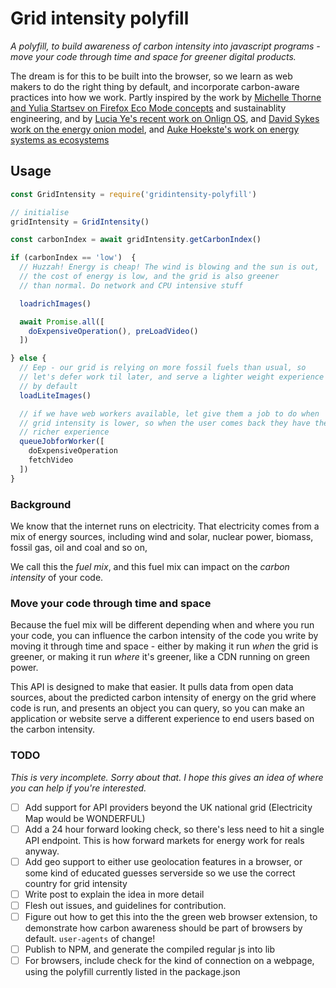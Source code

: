 
# Grid intensity polyfill

_A polyfill, to build awareness of carbon intensity into javascript programs - move your code through time and space for greener digital products._

The dream is for this to be built into the browser, so we learn as web makers to do the right thing by default, and incorporate carbon-aware practices into how we work. Partly inspired by the work by [Michelle Thorne and Yulia Startsev on Firefox Eco Mode concepts][1] and sustainablity engineering, and by [Lucia Ye's recent  work on Onlign OS][2], and [David Sykes work on the energy onion model][3], and [Auke Hoekste's work on energy systems as ecosystems][4]

[1]: https://discourse.mozilla.org/t/firefox-eco-mode-brainstorming-how-can-the-internet-tackle-the-climate-emergency/46582/2
[2]: https://2020.rca.ac.uk/students/lu-ye/
[3]: https://medium.com/@david.sykes70/the-energy-onion-a-simple-conceptual-model-for-a-smart-system-3c1f2c5cbd1a
[4]: https://twitter.com/AukeHoekstra/status/1234071607724978176

## Usage

```js
const GridIntensity = require('gridintensity-polyfill')

// initialise
gridIntensity = GridIntensity()

const carbonIndex = await gridIntensity.getCarbonIndex()

if (carbonIndex == 'low')  {
  // Huzzah! Energy is cheap! The wind is blowing and the sun is out,
  // the cost of energy is low, and the grid is also greener
  // than normal. Do network and CPU intensive stuff

  loadrichImages()

  await Promise.all([
    doExpensiveOperation(), preLoadVideo()
  ])

} else {
  // Eep - our grid is relying on more fossil fuels than usual, so
  // let's defer work til later, and serve a lighter weight experience
  // by default
  loadLiteImages()

  // if we have web workers available, let give them a job to do when
  // grid intensity is lower, so when the user comes back they have the
  // richer experience
  queueJobforWorker([
    doExpensiveOperation
    fetchVideo
  ])
}
```

### Background

We know that the internet runs on electricity. That electricity comes from a mix of energy sources, including wind and solar, nuclear power, biomass, fossil gas, oil and coal and so on,

We call this the *fuel mix*, and this fuel mix can impact on the *carbon intensity* of your code.

### Move your code through time and space

Because the fuel mix will be different depending when and where you run your code, you can influence the carbon intensity of the code you write by moving it through time and space - either by making it run *when* the grid is greener, or making it run *where* it's greener, like a CDN running on green power.

This API is designed to make that easier. It pulls data from open data sources, about the predicted carbon intensity of energy on the grid where code is run, and presents an object you can query, so you can make an application or website serve a different experience to end users based on the carbon intensity.

### TODO

_This is very incomplete. Sorry about that. I hope this gives an idea of where you can help if you're interested._

- [ ] Add support for API providers beyond the UK national grid (Electricity Map would be WONDERFUL)
- [ ] Add a 24 hour forward looking check, so there's less need to hit a single API endpoint. This is how forward markets for energy work for reals anyway.
- [ ] Add geo support to either use geolocation features in a browser, or some kind of educated guesses serverside so we use the correct country for grid intensity
- [ ] Write post to explain the idea in more detail
- [ ] Flesh out issues, and guidelines for contribution.
- [ ] Figure out how to get this into the the green web browser extension, to demonstrate how carbon awareness should be part of browsers by default. `user-agents` of change!
- [ ] Publish to NPM, and generate the compiled regular js into lib
- [ ] For browsers, include check for the kind of connection on a webpage, using the polyfill currently listed in the package.json
